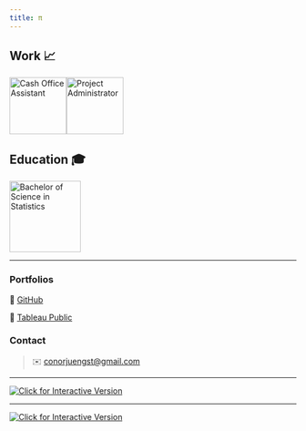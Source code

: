 ```yaml
---
title: π
---
```


## Work :chart_with_upwards_trend:

<img src="https://raw.githubusercontent.com/ConorJuengst/conorjuengst.github.io/master/SDZ.jpg" height="100" align="middle" title="Cash Office Assistant"><img src="https://raw.githubusercontent.com/ConorJuengst/conorjuengst.github.io/master/SIE.jpg" height="100" align="middle" title="Project Administrator">

## Education :mortar_board:

<img src="https://raw.githubusercontent.com/ConorJuengst/conorjuengst.github.io/master/SDSU.jpg" width="125" align="middle" title="Bachelor of Science in Statistics">

---

### Portfolios

:link: [GitHub](https://github.com/ConorJuengst/portfolio)

:link: [Tableau Public](https://public.tableau.com/profile/conor.juengst)

### Contact

> :envelope: <conorjuengst@gmail.com>

---

[<img src="https://raw.githubusercontent.com/ConorJuengst/conorjuengst.github.io/master/Fiji Earthquakes.png" align="middle" title="Click for Interactive Version">](https://public.tableau.com/profile/conor.juengst#!/vizhome/FijiEarthquakes/FijiEarthquakes)

---

[<img src="https://raw.githubusercontent.com/ConorJuengst/conorjuengst.github.io/master/Fisher's Iris Data.png" align="middle" title="Click for Interactive Version">](https://public.tableau.com/profile/conor.juengst#!/vizhome/FishersIrisData-Cluster/FishersIrisData)

